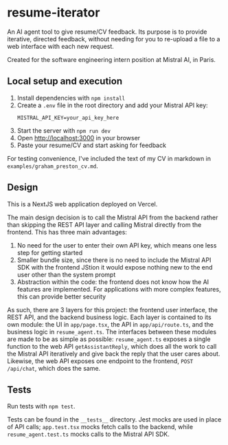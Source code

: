 # resume-iterator

An AI agent tool to give resume/CV feedback. Its purpose is to provide iterative, directed feedback, without needing for you to re-upload a file to a web interface with each new request.

Created for the software engineering intern position at Mistral AI, in Paris.

## Local setup and execution

1. Install dependencies with `npm install`
2. Create a `.env` file in the root directory and add your Mistral API key:
   ```
   MISTRAL_API_KEY=your_api_key_here
   ```
3. Start the server with `npm run dev`
4. Open [http://localhost:3000](http://localhost:3000) in your browser
5. Paste your resume/CV and start asking for feedback

For testing convenience, I've included the text of my CV in markdown in `examples/graham_preston_cv.md`.

## Design

This is a NextJS web application deployed on Vercel. 

The main design decision is to call the Mistral API from the backend rather than skipping the REST API layer and calling Mistral directly from the frontend. This has three main advantages:
1. No need for the user to enter their own API key, which means one less step for getting started
2. Smaller bundle size, since there is no need to include the Mistral API SDK with the frontend JStion it would expose nothing new to the end user other than the system prompt
3. Abstraction within the code: the frontend does not know how the AI features are implemented. For applications with more complex features, this can provide better security

As such, there are 3 layers for this project: the frontend user interface, the REST API, and the backend business logic. Each layer is contained to its own module: the UI in `app/page.tsx`, the API in `app/api/route.ts`, and the business logic in `resume_agent.ts`. The interfaces between these modules are made to be as simple as possible: `resume_agent.ts` exposes a single function to the web API `getAssistantReply`, which does all the work to call the Mistral API iteratively and give back the reply that the user cares about. Likewise, the web API exposes one endpoint to the frontend, `POST /api/chat`, which does the same.

## Tests

Run tests with `npm test`.

Tests can be found in the `__tests__` directory. Jest mocks are used in place of API calls; `app.test.tsx` mocks fetch calls to the backend, while `resume_agent.test.ts` mocks calls to the Mistral API SDK.